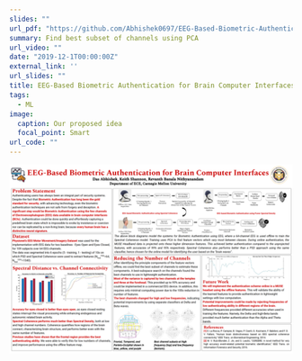 ```yaml
---
slides: ""
url_pdf: "https://github.com/Abhishek0697/EEG-Based-Biometric-Authentication-for-Brain-Computer-Interfaces-/blob/master/Biometric_Authentication_using_EEG_Report.pdf"
summary: Find best subset of channels using PCA
url_video: ""
date: "2019-12-1T00:00:00Z"
external_link: ''
url_slides: ""
title: EEG-Based Biometric Authentication for Brain Computer Interfaces
tags:
  - ML
image:
  caption: Our proposed idea
  focal_point: Smart
url_code: ""
---
```



![](poster.png)
